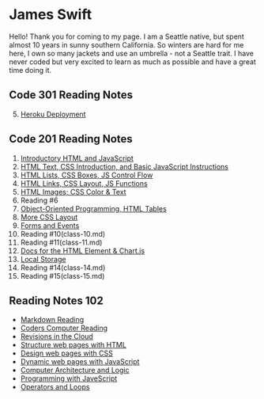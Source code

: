 # James Swift

Hello! Thank you for coming to my page. I am a Seattle native, but spent almost 10 years in sunny southern California. So winters are hard for me here, I own so many jackets and use an umbrella - not a Seattle trait. I have never coded but very excited to learn as much as possible and have a great time doing it.

## Code 301 Reading Notes

5. [Heroku Deployment](class-05)

## Code 201 Reading Notes

1. [Introductory HTML and JavaScript](class-01.md)
2. [HTML Text, CSS Introduction, and Basic JavaScript Instructions](class-02.md)
3. [HTML Lists, CSS Boxes, JS Control Flow](class-3.md)
4. [HTML Links, CSS Layout, JS Functions](class-4.md)
5. [HTML Images; CSS Color & Text](class-5.md)
6. Reading #6
7. [Object-Oriented Programming, HTML Tables](class-7.md)
8. [More CSS Layout](class-08.md)
9. [Forms and Events](class-09.md)
10. Reading #10(class-10.md)
11. Reading #11(class-11.md)
12. [Docs for the HTML <canvas> Element & Chart.js](class-12.md)
13. [Local Storage](class-13.md)
14. Reading #14(class-14.md)
15. Reading #15(class-15.md)

## Reading Notes 102

- [Markdown Reading](learning-markdown.md)
- [Coders Computer Reading](coders-computer.md)
- [Revisions in the Cloud](revisions-and-the-cloud-notes.md)
- [Structure web pages with HTML](HTML.md)
- [Design web pages with CSS](reading-5.md)
- [Dynamic web pages with JavaScript](JavaScript.md)
- [Computer Architecture and Logic](Computer-Architecture-and-Logic.md)
- [Programming with JaveScript](programming-with-JS.md)
- [Operators and Loops](Operators-and-Loops.md)